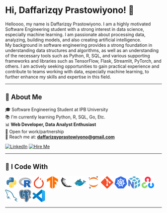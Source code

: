 # Hi, Daffarizqy Prastowiyono! 👋

Helloooo, my name is Daffarizqy Prastowiyono. I am a highly motivated Software Engineering student with a strong interest in data science, especially machine learning. I am passionate about processing data, analyzing, building models, and also creating artificial intelligence.  
My background in software engineering provides a strong foundation in understanding data structures and algorithms, as well as an understanding of the necessary tools such as Python, R, SQL, and various supporting frameworks and libraries such as TensorFlow, Flask, Streamlit, PyTorch, and others. I am actively seeking opportunities to gain practical experience and contribute to teams working with data, especially machine learning, to further enhance my skills and expertise in this field.

---

## 📌 About Me

🎓 Software Engineering Student at IPB University  
📚 I'm currently learning Python, R, SQL, Go, Etc.  
📊 **Web Developer, Data Analyst Enthusiast**  
🤝 Open for work/partnership  
📧 Reach me at: **daffarizqyprastowiyono@gmail.com**  

[![LinkedIn](https://img.shields.io/badge/LinkedIn-Daffarizqy%20Prastowiyono-blue?logo=linkedin)]([https://www.linkedin.com/in/daffarizqyprastowiyono](https://www.linkedin.com/in/daffarizqy-prastowiyono/))  
[![Hire Me](https://img.shields.io/badge/-Hire%20Me-green?style=for-the-badge)](mailto:daffarizqyprastowiyono@gmail.com)

---

## 🧰 I Code With

<p align="left"> 
<img src="https://raw.githubusercontent.com/devicons/devicon/master/icons/python/python-original.svg" alt="python" width="40"/> 
<img src="https://raw.githubusercontent.com/devicons/devicon/master/icons/r/r-original.svg" alt="R" width="40"/> 
<img src="https://raw.githubusercontent.com/devicons/devicon/master/icons/pytorch/pytorch-original.svg" alt="pytorch" width="40"/> 
<img src="https://raw.githubusercontent.com/devicons/devicon/master/icons/tensorflow/tensorflow-original.svg" alt="tensorflow" width="40"/> 
<img src="https://raw.githubusercontent.com/devicons/devicon/master/icons/flask/flask-original.svg" alt="flask" width="40"/> 
<img src="https://raw.githubusercontent.com/devicons/devicon/master/icons/docker/docker-original.svg" alt="docker" width="40"/> 
<img src="https://raw.githubusercontent.com/devicons/devicon/master/icons/jupyter/jupyter-original.svg" alt="jupyter" width="40"/> 
<img src="https://raw.githubusercontent.com/devicons/devicon/master/icons/git/git-original.svg" alt="git" width="40"/> 
<img src="https://raw.githubusercontent.com/devicons/devicon/master/icons/kubernetes/kubernetes-plain.svg" alt="kubernetes" width="40"/>
<img src="https://raw.githubusercontent.com/devicons/devicon/master/icons/numpy/numpy-original.svg" alt="numpy" width="40"/> 
<img src="https://raw.githubusercontent.com/devicons/devicon/master/icons/opencv/opencv-original.svg" alt="opencv" width="40"/> 
<img src="https://raw.githubusercontent.com/devicons/devicon/master/icons/mysql/mysql-original.svg" alt="mysql" width="40"/> 
<img src="https://raw.githubusercontent.com/devicons/devicon/master/icons/postgresql/postgresql-original.svg" alt="postgresql" width="40"/> 
<img src="https://raw.githubusercontent.com/devicons/devicon/master/icons/vscode/vscode-original.svg" alt="vscode" width="40"/> 
</p>

---

